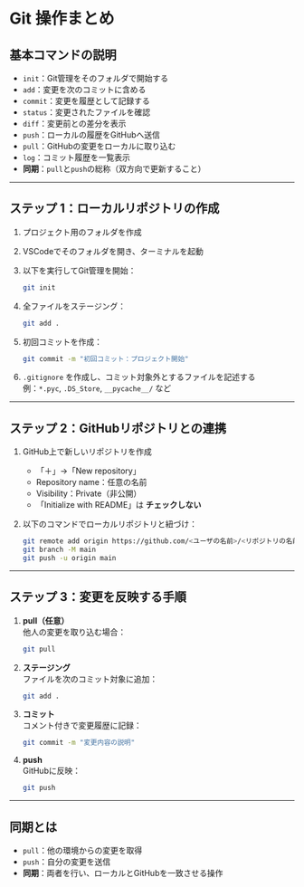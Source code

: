 # Git 操作まとめ

## 基本コマンドの説明

- `init`：Git管理をそのフォルダで開始する  
- `add`：変更を次のコミットに含める  
- `commit`：変更を履歴として記録する  
- `status`：変更されたファイルを確認  
- `diff`：変更前との差分を表示  
- `push`：ローカルの履歴をGitHubへ送信  
- `pull`：GitHubの変更をローカルに取り込む  
- `log`：コミット履歴を一覧表示  
- **同期**：`pull`と`push`の総称（双方向で更新すること）

---

## ステップ 1：ローカルリポジトリの作成

1. プロジェクト用のフォルダを作成  
2. VSCodeでそのフォルダを開き、ターミナルを起動  
3. 以下を実行してGit管理を開始：

   ```bash
   git init
   ```

4. 全ファイルをステージング：

   ```bash
   git add .
   ```

5. 初回コミットを作成：

   ```bash
   git commit -m "初回コミット：プロジェクト開始"
   ```

6. `.gitignore` を作成し、コミット対象外とするファイルを記述する  
   例：`*.pyc`, `.DS_Store`, `__pycache__/` など

---

## ステップ 2：GitHubリポジトリとの連携

1. GitHub上で新しいリポジトリを作成  
   - 「＋」→「New repository」  
   - Repository name：任意の名前  
   - Visibility：Private（非公開）  
   - 「Initialize with README」は **チェックしない**

2. 以下のコマンドでローカルリポジトリと紐づけ：

   ```bash
   git remote add origin https://github.com/<ユーザの名前>/<リポジトリの名前>.git
   git branch -M main
   git push -u origin main
   ```

---

## ステップ 3：変更を反映する手順

1. **pull（任意）**  
   他人の変更を取り込む場合：

   ```bash
   git pull
   ```

2. **ステージング**  
   ファイルを次のコミット対象に追加：

   ```bash
   git add .
   ```

3. **コミット**  
   コメント付きで変更履歴に記録：

   ```bash
   git commit -m "変更内容の説明"
   ```

4. **push**  
   GitHubに反映：

   ```bash
   git push
   ```

---

## 同期とは

- `pull`：他の環境からの変更を取得  
- `push`：自分の変更を送信  
- **同期**：両者を行い、ローカルとGitHubを一致させる操作
